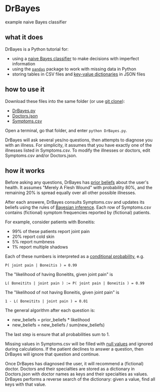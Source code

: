 # DrBayes
example naive Bayes classifier


## what it does

DrBayes is a Python tutorial for:

- using a [naive Bayes classifier](https://en.wikipedia.org/wiki/Naive_Bayes_classifier) to make decisions with imperfect information
- using the [`pandas`](http://pandas.pydata.org/) package to work with missing data in Python
- storing tables in CSV files and [key-value dictionaries](https://en.wikipedia.org/wiki/Key-value_database) in JSON files


## how to use it

Download these files into the same folder (or use [git clone](https://git-scm.com/book/en/v2/Git-Basics-Getting-a-Git-Repository)):

- [DrBayes.py](https://github.com/samkennerly/DrBayes/blob/master/DrBayes.py)
- [Doctors.json](https://github.com/samkennerly/DrBayes/blob/master/Doctors.json)
- [Symptoms.csv](https://github.com/samkennerly/DrBayes/blob/master/Symptoms.csv)

Open a terminal, go that folder, and enter `python DrBayes.py`.

DrBayes will ask several yes/no questions, then attempts to diagnose you with an illness. For simplicity, it assumes that you have exactly one of the illnesses listed in Symptoms.csv. To modify the illnesses or doctors, edit Symptoms.csv and/or Doctors.json.


## how it works

Before asking any questions, DrBayes has [prior beliefs](https://en.wikipedia.org/wiki/Prior_probability) about the user's health. It assumes "Merely A Flesh Wound" with probability 80%, and the remaining 20% is spread equally over all other possible illnesses.

After each answere, DrBayes consults Symptoms.csv and updates its beliefs using the rules of [Bayesian inference](https://en.wikipedia.org/wiki/Bayesian_inference). Each row of Symptoms.csv contains (fictional) symptom frequencies reported by (fictional) patients.

For example, consider patients with Boneitis:

* 99% of these patients report joint pain
* 20% report cold skin
* 5% report numbness
* 1% report multiple shadows

Each of these numbers is interpreted as a [conditional probability](https://en.wikipedia.org/wiki/Conditional_probability), e.g.
```
P( joint pain | Boneitis ) = 0.99
```

The "likelihood of having Boneitits, given joint pain" is
```
L( Boneitits | joint pain ) := P( joint pain | Boneitis ) = 0.99
```

The "likelihood of not having Boneitis, given joint pain" is
```
1 - L( Boneitits | joint pain ) = 0.01
```

The general algorithm after each question is:
* new_beliefs = prior_beliefs * likelihood
* new_beliefs = new_beliefs / sum(new_beliefs)

The last step is  ensure that all probabilities sum to 1.

Missing values in Symptoms.csv will be filled with [null values](http://pandas.pydata.org/pandas-docs/stable/missing_data.html) and ignored during calculations. If the patient declines to answer a question, then DrBayes will ignore that question and continue.

Once DrBayes has diagnosed the user, it will recommend a (fictional) doctor. Doctors and their specialties are stored as a dictionary in Doctors.json with doctor names as keys and their specialties as values. DrBayes performs a reverse search of the dictionary: given a value, find all keys with that value.
